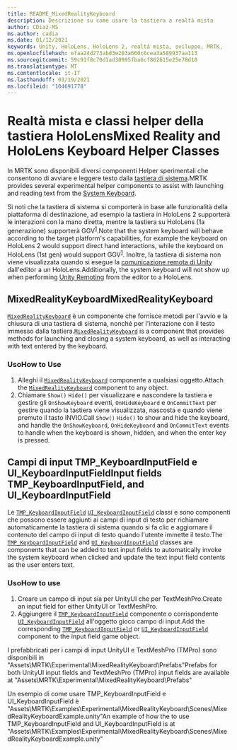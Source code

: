 ```yaml
---
title: README_MixedRealityKeyboard
description: Descrizione su come usare la tastiera a realtà mista
author: CDiaz-MS
ms.author: cadia
ms.date: 01/12/2021
keywords: Unity, HoloLens, HoloLens 2, realtà mista, sviluppo, MRTK,
ms.openlocfilehash: efaa24d273abd3e283a660c6cea3a589937aa113
ms.sourcegitcommit: 59c91f8c70d1ad30995fba6cf862615e25e78d10
ms.translationtype: MT
ms.contentlocale: it-IT
ms.lasthandoff: 03/19/2021
ms.locfileid: "104691778"
---
```

# <a name="mixed-reality-and-hololens-keyboard-helper-classes"></a><span data-ttu-id="f52bf-104">Realtà mista e classi helper della tastiera HoloLens</span><span class="sxs-lookup"><span data-stu-id="f52bf-104">Mixed Reality and HoloLens Keyboard Helper Classes</span></span>

<span data-ttu-id="f52bf-105">In MRTK sono disponibili diversi componenti Helper sperimentali che consentono di avviare e leggere testo dalla [tastiera di sistema](../../README_SystemKeyboard.md).</span><span class="sxs-lookup"><span data-stu-id="f52bf-105">MRTK provides several experimental helper components to assist with launching and reading text from the [System Keyboard](../../README_SystemKeyboard.md).</span></span>

<span data-ttu-id="f52bf-106">Si noti che la tastiera di sistema si comporterà in base alle funzionalità della piattaforma di destinazione, ad esempio la tastiera in HoloLens 2 supporterà le interazioni con la mano diretta, mentre la tastiera su HoloLens (1a generazione) supporterà GGV<sup>[1](https://docs.microsoft.com/windows/mixed-reality/gaze)</sup>.</span><span class="sxs-lookup"><span data-stu-id="f52bf-106">Note that the system keyboard will behave according to the target platform's capabilities, for example the keyboard on HoloLens 2 would support direct hand interactions, while the keyboard on HoloLens (1st gen) would support GGV<sup>[1](https://docs.microsoft.com/windows/mixed-reality/gaze)</sup>.</span></span> <span data-ttu-id="f52bf-107">Inoltre, la tastiera di sistema non viene visualizzata quando si esegue la [comunicazione remota di Unity](../../Tools/HolographicRemoting.md) dall'editor a un HoloLens.</span><span class="sxs-lookup"><span data-stu-id="f52bf-107">Additionally, the system keyboard will not show up when performing [Unity Remoting](../../Tools/HolographicRemoting.md) from the editor to a HoloLens.</span></span>

## <a name="mixedrealitykeyboard"></a><span data-ttu-id="f52bf-108">MixedRealityKeyboard</span><span class="sxs-lookup"><span data-stu-id="f52bf-108">MixedRealityKeyboard</span></span>

<span data-ttu-id="f52bf-109">[`MixedRealityKeyboard`](xref:Microsoft.MixedReality.Toolkit.Experimental.UI.MixedRealityKeyboard) è un componente che fornisce metodi per l'avvio e la chiusura di una tastiera di sistema, nonché per l'interazione con il testo immesso dalla tastiera.</span><span class="sxs-lookup"><span data-stu-id="f52bf-109">[`MixedRealityKeyboard`](xref:Microsoft.MixedReality.Toolkit.Experimental.UI.MixedRealityKeyboard) is a component that provides methods for launching and closing a system keyboard, as well as interacting with text entered by the keyboard.</span></span>  

### <a name="how-to-use"></a><span data-ttu-id="f52bf-110">Uso</span><span class="sxs-lookup"><span data-stu-id="f52bf-110">How to Use</span></span>

1. <span data-ttu-id="f52bf-111">Alleghi il [`MixedRealityKeyboard`](xref:Microsoft.MixedReality.Toolkit.Experimental.UI.MixedRealityKeyboard) componente a qualsiasi oggetto.</span><span class="sxs-lookup"><span data-stu-id="f52bf-111">Attach the [`MixedRealityKeyboard`](xref:Microsoft.MixedReality.Toolkit.Experimental.UI.MixedRealityKeyboard) component to any object.</span></span>
2. <span data-ttu-id="f52bf-112">Chiamare `Show()` `Hide()` per visualizzare e nascondere la tastiera e gestire gli `OnShowKeyboard` eventi, `OnHideKeyboard` e `OnCommitText` per gestire quando la tastiera viene visualizzata, nascosta e quando viene premuto il tasto INVIO.</span><span class="sxs-lookup"><span data-stu-id="f52bf-112">Call `Show()` `Hide()` to show and hide the keyboard, and handle the `OnShowKeyboard`, `OnHideKeyboard` and `OnCommitText` events to handle when the keyboard is shown, hidden, and when the enter key is pressed.</span></span>

## <a name="input-fields-tmp_keyboardinputfield-and-ui_keyboardinputfield"></a><span data-ttu-id="f52bf-113">Campi di input TMP_KeyboardInputField e UI_KeyboardInputField</span><span class="sxs-lookup"><span data-stu-id="f52bf-113">Input fields TMP_KeyboardInputField, and UI_KeyboardInputField</span></span>

<span data-ttu-id="f52bf-114">Le [`TMP_KeyboardInputField`](xref:Microsoft.MixedReality.Toolkit.Experimental.UI.TMP_KeyboardInputField) [`UI_KeyboardInputField`](xref:Microsoft.MixedReality.Toolkit.Experimental.UI.UI_KeyboardInputField) classi e sono componenti che possono essere aggiunti ai campi di input di testo per richiamare automaticamente la tastiera di sistema quando si fa clic e aggiornare il contenuto del campo di input di testo quando l'utente immette il testo.</span><span class="sxs-lookup"><span data-stu-id="f52bf-114">The [`TMP_KeyboardInputField`](xref:Microsoft.MixedReality.Toolkit.Experimental.UI.TMP_KeyboardInputField) and [`UI_KeyboardInputField`](xref:Microsoft.MixedReality.Toolkit.Experimental.UI.UI_KeyboardInputField) classes are components that can be added to text input fields to automatically invoke the system keyboard when clicked and update the text input field contents as the user enters text.</span></span>

### <a name="how-to-use"></a><span data-ttu-id="f52bf-115">Uso</span><span class="sxs-lookup"><span data-stu-id="f52bf-115">How to use</span></span>

1. <span data-ttu-id="f52bf-116">Creare un campo di input sia per UnityUI che per TextMeshPro.</span><span class="sxs-lookup"><span data-stu-id="f52bf-116">Create an input field for either UnityUI or TextMeshPro.</span></span>
2. <span data-ttu-id="f52bf-117">Aggiungere il [`TMP_KeyboardInputField`](xref:Microsoft.MixedReality.Toolkit.Experimental.UI.TMP_KeyboardInputField) componente o corrispondente [`UI_KeyboardInputField`](xref:Microsoft.MixedReality.Toolkit.Experimental.UI.UI_KeyboardInputField) all'oggetto gioco campo di input.</span><span class="sxs-lookup"><span data-stu-id="f52bf-117">Add the corresponding [`TMP_KeyboardInputField`](xref:Microsoft.MixedReality.Toolkit.Experimental.UI.TMP_KeyboardInputField) or [`UI_KeyboardInputField`](xref:Microsoft.MixedReality.Toolkit.Experimental.UI.UI_KeyboardInputField) component to the input field game object.</span></span>

<span data-ttu-id="f52bf-118">I prefabbricati per i campi di input UnityUI e TextMeshPro (TMPro) sono disponibili in "Assets\MRTK\Experimental\MixedRealityKeyboard\Prefabs"</span><span class="sxs-lookup"><span data-stu-id="f52bf-118">Prefabs for both UnityUI input fields and TextMeshPro (TMPro) input fields are available at "Assets\MRTK\Experimental\MixedRealityKeyboard\Prefabs"</span></span>

<span data-ttu-id="f52bf-119">Un esempio di come usare TMP_KeyboardInputField e UI_KeyboardInputField è "Assets\MRTK\Examples\Experimental\MixedRealityKeyboard\Scenes\MixedRealityKeyboardExample.unity"</span><span class="sxs-lookup"><span data-stu-id="f52bf-119">An example of how the to use TMP_KeyboardInputField and UI_KeyboardInputField is at "Assets\MRTK\Examples\Experimental\MixedRealityKeyboard\Scenes\MixedRealityKeyboardExample.unity"</span></span>
